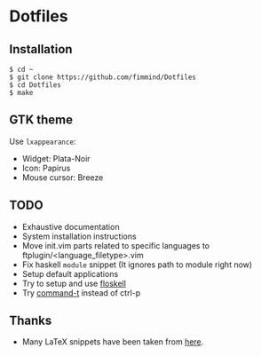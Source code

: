 # Dotfiles
## Installation
```shell
$ cd ~
$ git clone https://github.com/fimmind/Dotfiles
$ cd Dotfiles
$ make
```

## GTK theme
Use `lxappearance`:
* Widget: Plata-Noir
* Icon: Papirus
* Mouse cursor: Breeze

## TODO
* Exhaustive documentation
* System installation instructions
* Move init.vim parts related to specific languages to ftplugin/<language\_filetype>.vim
* Fix haskell `module` snippet (It ignores path to module right now)
* Setup default applications
* Try to setup and use [floskell](https://github.com/ennocramer/floskell)
* Try [command-t](https://github.com/wincent/command-t) instead of ctrl-p

## Thanks
* Many LaTeX snippets have been taken from [here](https://github.com/gillescastel/latex-snippets).
